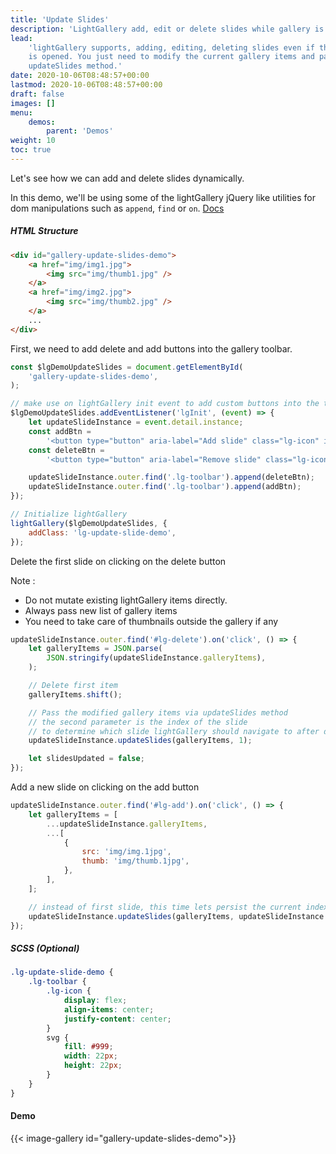 ```yaml
---
title: 'Update Slides'
description: 'LightGallery add, edit or delete slides while gallery is open.'
lead:
    'lightGallery supports, adding, editing, deleting slides even if the gallery
    is opened. You just need to modify the current gallery items and pass it via
    updateSlides method.'
date: 2020-10-06T08:48:57+00:00
lastmod: 2020-10-06T08:48:57+00:00
draft: false
images: []
menu:
    demos:
        parent: 'Demos'
weight: 10
toc: true
---
```


Let's see how we can add and delete slides dynamically.

In this demo, we'll be using some of the lightGallery jQuery like utilities for
dom manipulations such as `append`, `find` or `on`. <a
    href="/docs/lg-query/">Docs</a>

##### HTML Structure

```html
<div id="gallery-update-slides-demo">
    <a href="img/img1.jpg">
        <img src="img/thumb1.jpg" />
    </a>
    <a href="img/img2.jpg">
        <img src="img/thumb2.jpg" />
    </a>
    ...
</div>
```

First, we need to add delete and add buttons into the gallery toolbar.

```js
const $lgDemoUpdateSlides = document.getElementById(
    'gallery-update-slides-demo',
);

// make use on lightGallery init event to add custom buttons into the toolbar
$lgDemoUpdateSlides.addEventListener('lgInit', (event) => {
    let updateSlideInstance = event.detail.instance;
    const addBtn =
        '<button type="button" aria-label="Add slide" class="lg-icon" id="lg-add"><svg>...</svg></button>';
    const deleteBtn =
        '<button type="button" aria-label="Remove slide" class="lg-icon" id="lg-delete"> <svg>...</svg></button>';

    updateSlideInstance.outer.find('.lg-toolbar').append(deleteBtn);
    updateSlideInstance.outer.find('.lg-toolbar').append(addBtn);
});

// Initialize lightGallery
lightGallery($lgDemoUpdateSlides, {
    addClass: 'lg-update-slide-demo',
});
```

Delete the first slide on clicking on the delete button

Note :

-   Do not mutate existing lightGallery items directly.
-   Always pass new list of gallery items
-   You need to take care of thumbnails outside the gallery if any

```js
updateSlideInstance.outer.find('#lg-delete').on('click', () => {
    let galleryItems = JSON.parse(
        JSON.stringify(updateSlideInstance.galleryItems),
    );

    // Delete first item
    galleryItems.shift();

    // Pass the modified gallery items via updateSlides method
    // the second parameter is the index of the slide
    // to determine which slide lightGallery should navigate to after deleting current items
    updateSlideInstance.updateSlides(galleryItems, 1);

    let slidesUpdated = false;
});
```

Add a new slide on clicking on the add button

```js
updateSlideInstance.outer.find('#lg-add').on('click', () => {
    let galleryItems = [
        ...updateSlideInstance.galleryItems,
        ...[
            {
                src: 'img/img.1jpg',
                thumb: 'img/thumb.1jpg',
            },
        ],
    ];

    // instead of first slide, this time lets persist the current index
    updateSlideInstance.updateSlides(galleryItems, updateSlideInstance.index);
});
```

##### SCSS (Optional)

```scss
.lg-update-slide-demo {
    .lg-toolbar {
        .lg-icon {
            display: flex;
            align-items: center;
            justify-content: center;
        }
        svg {
            fill: #999;
            width: 22px;
            height: 22px;
        }
    }
}
```

#### Demo

{{< image-gallery id="gallery-update-slides-demo">}}
